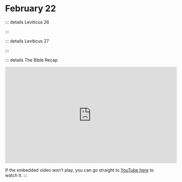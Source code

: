 # February 22

::: details Leviticus 26
<!--@include: @/bible/translations/bsb/03_lev/026.md-->
:::

::: details Leviticus 27
<!--@include: @/bible/translations/bsb/03_lev/027.md-->
:::

::: details The Bible Recap
<iframe width="560" height="315" src="https://www.youtube.com/embed/s5evtCy2ms4?si=qqUhMAUo8ZM4dbkt" title="YouTube video player" frameborder="0" allow="accelerometer; autoplay; clipboard-write; encrypted-media; gyroscope; picture-in-picture; web-share" referrerpolicy="strict-origin-when-cross-origin" allowfullscreen></iframe>

If the embedded video won't play, you can go straight to [YouTube here](https://youtu.be/s5evtCy2ms4?si=qqUhMAUo8ZM4dbkt) to watch it.
:::